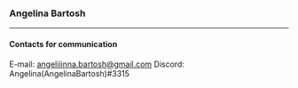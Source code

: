 ### Angelina Bartosh

***

#### Contacts for communication

E-mail: angeliiinna.bartosh@gmail.com
Discord: Angelina(AngelinaBartosh)#3315
